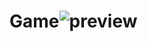 # Game![preview](https://user-images.githubusercontent.com/84717960/193634391-0cc76b5c-a009-4144-97d3-677975bc570d.png)
